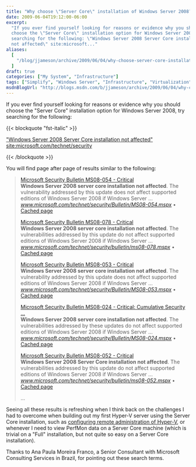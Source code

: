 ```yaml
---
title: "Why choose \"Server Core\" installation of Windows Server 2008?"
date: 2009-06-04T19:12:00-06:00
excerpt:
  "If you ever find yourself looking for reasons or evidence why you should
  choose the \"Server Core\" installation option for Windows Server 2008, try
  searching for the following: \"Windows Server 2008 Server Core installation
  not affected\" site:microsoft..."
aliases:
  [
    "/blog/jjameson/archive/2009/06/04/why-choose-server-core-installation-of-windows-server-2008.aspx",
  ]
draft: true
categories: ["My System", "Infrastructure"]
tags: ["Simplify", "Windows Server", "Infrastructure", "Virtualization"]
msdnBlogUrl: "http://blogs.msdn.com/b/jjameson/archive/2009/06/04/why-choose-server-core-installation-of-windows-server-2008.aspx"
---
```


If you ever find yourself looking for reasons or evidence why you should choose
the "Server Core" installation option for Windows Server 2008, try searching for
the following:

{{< blockquote "fst-italic" >}}

["Windows Server 2008 Server Core installation not affected" site:microsoft.com/technet/security](http://www.bing.com/search?q=%22Windows+Server+2008+Server+Core+installation+not+affected%22+site%3Amicrosoft.com%2Ftechnet%2Fsecurity)

{{< /blockquote >}}

You will find page after page of results similar to the following:

> [Microsoft Security Bulletin MS08-054 - Critical](http://www.microsoft.com/technet/security/Bulletin/MS08-054.mspx)\
> **Windows Server 2008 server core installation not affected**. The
> vulnerability addressed by this update does not affect supported editions of
> Windows Server 2008 if Windows Server ...\
> <cite>www.microsoft.com/technet/security/Bulletin/MS08-054.mspx</cite> •
> [Cached page](http://cc.bingj.com/cache.aspx?q=%22windows+server+2008+server+core+installation+not+affected%22&d=76133794257994&mkt=en-US&setlang=en-US&w=e671a5b0,e59d79e9)
>
> [Microsoft Security Bulletin MS08-078 - Critical](http://www.microsoft.com/technet/security/bulletin/ms08-078.mspx)\
> **Windows Server 2008 server core installation not affected**. The
> vulnerabilities addressed by this update do not affect supported editions of
> Windows Server 2008 if Windows Server ...\
> <cite>www.microsoft.com/technet/security/bulletin/ms08-078.mspx</cite> •
> [Cached page](http://cc.bingj.com/cache.aspx?q=%22windows+server+2008+server+core+installation+not+affected%22&d=76162242072335&mkt=en-US&setlang=en-US&w=c3f59bce,63fef00c)
>
> [Microsoft Security Bulletin MS08-053 - Critical](http://www.microsoft.com/technet/security/Bulletin/MS08-053.mspx)\
> **Windows Server 2008 server core installation not affected**. The
> vulnerability addressed by this update does not affect supported editions of
> Windows Server 2008 if Windows Server ...\
> <cite>www.microsoft.com/technet/security/Bulletin/MS08-053.mspx</cite> •
> [Cached page](http://cc.bingj.com/cache.aspx?q=%22windows+server+2008+server+core+installation+not+affected%22&d=76116313320319&mkt=en-US&setlang=en-US&w=92aafff1,c365475a)
>
> [Microsoft Security Bulletin MS08-024 - Critical: Cumulative Security ...](http://www.microsoft.com/technet/security/Bulletin/MS08-024.mspx)\
> **Windows Server 2008 server core installation not affected**. The
> vulnerabilities addressed by these updates do not affect supported editions of
> Windows Server 2008 if Windows Server ...\
> <cite>www.microsoft.com/technet/security/Bulletin/MS08-024.mspx</cite> •
> [Cached page](http://cc.bingj.com/cache.aspx?q=%22windows+server+2008+server+core+installation+not+affected%22&d=76113650584856&mkt=en-US&setlang=en-US&w=f7f0adec,d0a922b0)
>
> [Microsoft Security Bulletin MS08-052 - Critical](http://www.microsoft.com/technet/security/bulletin/ms08-052.mspx)\
> **Windows Server 2008 Server Core installation not affected**. The
> vulnerabilities addressed by this update do not affect supported editions of
> Windows Server 2008 if Windows Server ...\
> <cite>www.microsoft.com/technet/security/bulletin/ms08-052.mspx</cite> •
> [Cached page](http://cc.bingj.com/cache.aspx?q=%22windows+server+2008+server+core+installation+not+affected%22&d=76123006445241&mkt=en-US&setlang=en-US&w=59991b53,79c72b54)
>
> ...

Seeing all these results is refreshing when I think back on the challenges I had
to overcome when building out my first Hyper-V server using the Server Core
installation, such as
[configuring remote administration of Hyper-V](/blog/jjameson/2008/08/28/some-gotchas-with-remote-administration-of-hyper-v),
or whenever I need to view PerfMon data on a Server Core machine (which is
trivial on a "Full" installation, but not quite so easy on a Server Core
installation).

Thanks to Ana Paula Moreira Franco, a Senior Consultant with Microsoft
Consulting Services in Brazil, for pointing out these search terms.
